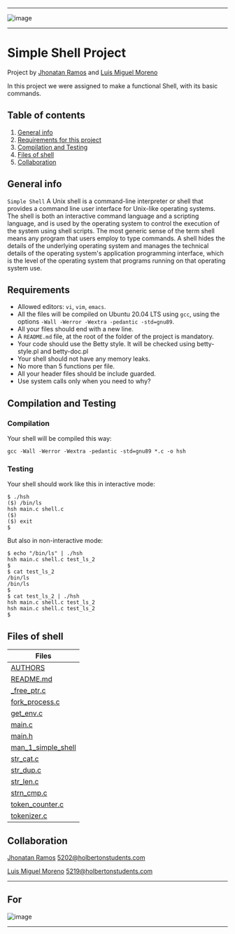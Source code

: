 ***
![image](https://us.123rf.com/450wm/fad82/fad821710/fad82171000042/87527707-concepto-de-programaci%C3%B3n-y-codificaci%C3%B3n-programador-de-codificaci%C3%B3n-en-la-computadora-port%C3%A1til-.jpg)
***
# Simple Shell Project

Project by [Jhonatan Ramos](https://github.com/TATTANRAM0X) and [Luis Miguel Moreno](https://github.com/miguel5219)

In this project we were assigned to make a functional Shell, with its basic commands.

## Table of contents

1. [General info](#general-info)
2. [Requirements for this project](#requirements-for-this.project)
3. [Compilation and Testing](#compilation-and-testing)
4. [Files of shell](#files-of-shell)
5. [Collaboration](#collaboration)

## General info

```Simple Shell``` A Unix shell is a command-line interpreter or shell that provides a command line user interface for Unix-like operating systems. The shell is both an interactive command language and a scripting language, and is used by the operating system to control the execution of the system using shell scripts. The most generic sense of the term shell means any program that users employ to type commands. A shell hides the details of the underlying operating system and manages the technical details of the operating system's application programming interface, which is the level of the operating system that programs running on that operating system use.

## Requirements

- Allowed editors: ```vi```, ```vim```, ```emacs```.
- All the files will be compiled on Ubuntu 20.04 LTS using ```gcc```, using the options ```-Wall -Werror -Wextra -pedantic -std=gnu89```.
- All your files should end with a new line.
- A ```README.md``` file, at the root of the folder of the project is mandatory.
- Your code should use the Betty style. It will be checked using betty-style.pl and betty-doc.pl
- Your shell should not have any memory leaks.
- No more than 5 functions per file.
- All your header files should be include guarded.
- Use system calls only when you need to why?

## Compilation and Testing

### Compilation

Your shell will be compiled this way:
~~~
gcc -Wall -Werror -Wextra -pedantic -std=gnu89 *.c -o hsh
~~~

### Testing

Your shell should work like this in interactive mode:

~~~
$ ./hsh
($) /bin/ls
hsh main.c shell.c
($)
($) exit
$
~~~

But also in non-interactive mode:

~~~
$ echo "/bin/ls" | ./hsh
hsh main.c shell.c test_ls_2
$
$ cat test_ls_2
/bin/ls
/bin/ls
$
$ cat test_ls_2 | ./hsh
hsh main.c shell.c test_ls_2
hsh main.c shell.c test_ls_2
$
~~~

## Files of shell

| Files |
| ------------- |
| <a href="https://github.com/miguel5219/holbertonschool-simple_shell/blob/master/AUTHORS">AUTHORS</a> | 
| <a href="https://github.com/miguel5219/holbertonschool-simple_shell/blob/master/README.md">README.md</a> |
| <a href="https://github.com/miguel5219/holbertonschool-simple_shell/blob/master/_free_ptr.c">_free_ptr.c</a> |
| <a href="https://github.com/miguel5219/holbertonschool-simple_shell/blob/master/fork_process.c">fork_process.c</a> | 
| <a href="https://github.com/miguel5219/holbertonschool-simple_shell/blob/master/get_env.c">get_env.c</a> |
| <a href="https://github.com/miguel5219/holbertonschool-simple_shell/blob/master/main.c">main.c</a> |
| <a href="https://github.com/miguel5219/holbertonschool-simple_shell/blob/master/main.h">main.h</a> |
| <a href="https://github.com/miguel5219/holbertonschool-simple_shell/blob/master/man_1_simple_shell">man_1_simple_shell</a> |
| <a href="https://github.com/miguel5219/holbertonschool-simple_shell/blob/master/str_cat.c">str_cat.c</a> |
| <a href="https://github.com/miguel5219/holbertonschool-simple_shell/blob/master/str_dup.c">str_dup.c</a> |
| <a href="https://github.com/miguel5219/holbertonschool-simple_shell/blob/master/str_len.c">str_len.c</a> |
| <a href="https://github.com/miguel5219/holbertonschool-simple_shell/blob/master/strn_cmp.c">strn_cmp.c</a> |
| <a href="https://github.com/miguel5219/holbertonschool-simple_shell/blob/master/token_counter.c">token_counter.c</a> |
| <a href="https://github.com/miguel5219/holbertonschool-simple_shell/blob/master/tokenizer.c">tokenizer.c</a> |

## Collaboration

[Jhonatan Ramos](https://github.com/TATTANRAM0X)  5202@holbertonstudents.com 

[Luis Miguel Moreno](https://github.com/miguel5219)  5219@holbertonstudents.com 
***
## For
![image](https://apply.holbertonschool.com/holberton-logo.png)

***
